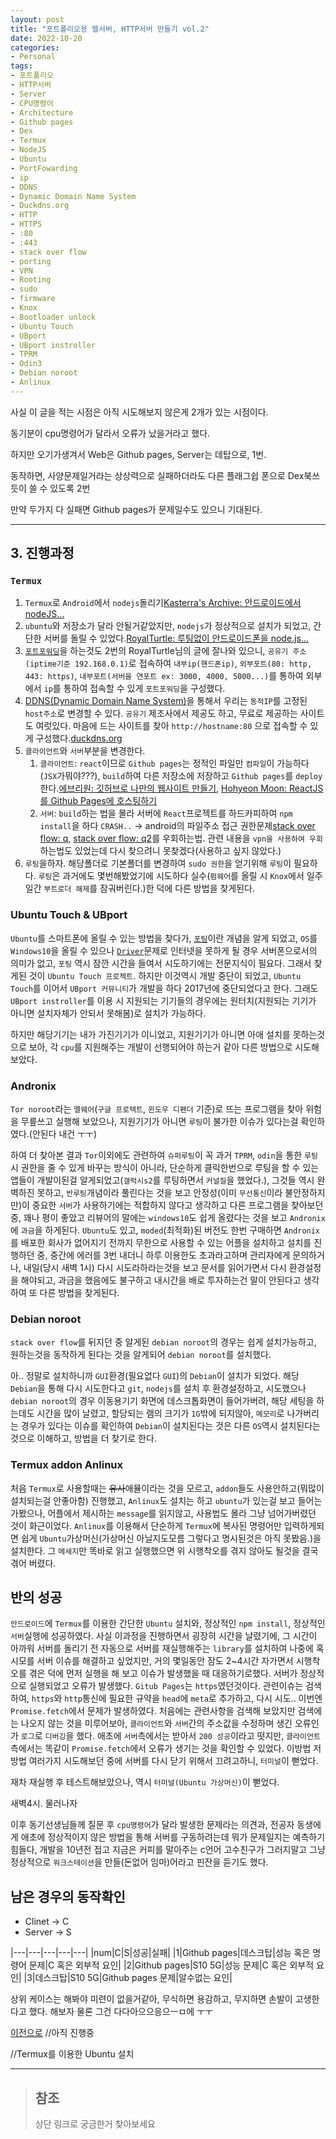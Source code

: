 ```yaml
---
layout: post
title: "포트폴리오용 웹서버, HTTP서버 만들기 vol.2"
date: 2022-10-20
categories:
- Personal
tags:
- 포트폴리오
- HTTP서버
- Server
- CPU명령어
- Architecture
- Github pages
- Dex
- Termux
- NodeJS
- Ubuntu
- PortFowarding
- ip
- DDNS
- Dynamic Domain Name System
- Duckdns.org
- HTTP
- HTTPS
- :80
- :443
- stack over flow
- porting
- VPN
- Rooting
- sudo
- firmware
- Knox
- Bootloader unlock
- Ubuntu Touch
- UBport
- UBport instroller
- TPRM
- Odin3
- Debian noroot
- Anlinux
---
```


사실 이 글을 적는 시점은 아직 시도해보지 않은게 2개가 있는 시점이다.

동기분이 cpu명령어가 달라서 오류가 났을거라고 했다.

하지만 오기가생겨서 Web은 Github pages, Server는 데탑으로, 1번.

동작하면, 사양문제일거라는 상상력으로 실패하더라도 다른 플래그쉽 폰으로 Dex북쓰듯이 쓸 수 있도록 2번

만약 두가지 다 실패면 Github pages가 문제일수도 있으니 기대된다.

---

## 3. 진행과정

### `Termux`

1. `Termux`로 `Android`에서 `nodejs`돌리기[Kasterra's Archive: 안드로이드에서 nodeJS...](https://kasterra.github.io/setting-nodejs-in-android/)
2. `ubuntu`와 저장소가 달라 안될거같았지만, `nodejs`가 정상적으로 설치가 되었고, 간단한 서버를 돌릴 수 있었다.[RoyalTurtle: 루팅없이 안드로이드폰을 node.js...](https://royalturtles.tistory.com/5)
3. [`포트포워딩`](https://ko.wikipedia.org/wiki/%ED%8F%AC%ED%8A%B8_%ED%8F%AC%EC%9B%8C%EB%94%A9)을 하는것도 2번의 RoyalTurtle님의 글에 잘나와 있으니, `공유기 주소(iptime기준 192.168.0.1)`로 접속하여 `내부ip(핸드폰ip)`, `외부포트(80: http, 443: https)`, `내부포트(서버을 연포트 ex: 3000, 4000, 5000...)`를 통하여 외부에서 `ip`를 통하여 접속할 수 있게 `포트포워딩`을 구성했다.
4. [DDNS(Dynamic Domain Name System)](https://namu.wiki/w/DNS#s-2.3)을 통해서 우리는 `동적IP`를 고정된 `host주소`로 변경할 수 있다. `공유기` 제조사에서 제공도 하고, 무료로 제공하는 사이트도 여럿있다. 마음에 드는 사이트를 찾아 `http://hostname:80` 으로 접속할 수 있게 구성했다.[duckdns.org](https://www.duckdns.org/domains)
5. `클라이언트`와 `서버`부분을 변경한다.
   1. `클라이언트`: `react`이므로 `Github pages`는 정적인 파일만 `컴파일`이 가능하다(`JSX`가뭐야???), `build`하여 다른 저장소에 저장하고 `Github pages`를 `deploy`한다.[에브리원: 깃허브로 나만의 웹사이트 만들기](https://brunch.co.kr/@everiwon/42), [Hohyeon Moon: ReactJS를 Github Pages에 호스팅하기](https://www.hohyeonmoon.com/blog/react-js-github-pages-deploy/)
   2. `서버`: `build`하는 법을 몰라 서버에 `React`프로젝트를 하드카피하여 `npm install`을 하다 `CRASH..` -> android의 파일주소 접근 권한문제[stack over flow: q](https://stackoverflow.com/questions/61943494/how-can-i-install-npm-on-termux), [stack over flow: q2](https://stackoverflow.com/questions/73307285/termux-npm-err-error-eperm-operation-not-permitted-symlink)를 우회하는법. 관련 내용을 `vpn을 사용하여 우회`하는법도 있었는데 다시 찾으려니 못찾겠다(사용하고 싶지 않았다.)
6. `루팅`을하자. 해당폴더로 기본폴더를 변경하여 `sudo 권한`을 얻기위해 `루팅`이 필요하다. `루팅`은 과거에도 몇번해봤었기에 시도하다 실수(`펌웨어`를 올릴 시 `Knox`에서 일주일간 `부트로더 해제`를 잠궈버린다.)한 덕에 다른 방법을 찾게된다.

### Ubuntu Touch & UBport

`Ubuntu`를 스마트폰에 올릴 수 있는 방법을 찾다가, [`포팅`](https://namu.wiki/w/%ED%8F%AC%ED%8C%85)이란 개념을 알게 되었고, `OS`를 `Windows10`을 올릴 수 있으나 [`Driver`](https://namu.wiki/w/%EB%94%94%EB%B0%94%EC%9D%B4%EC%8A%A4%20%EB%93%9C%EB%9D%BC%EC%9D%B4%EB%B2%84)문제로 인터넷을 못하게 될 경우 서버폰으로서의 의미가 없고, `포팅` 역시 잠깐 시간을 들여서 시도하기에는 전문지식이 필요다. 그래서 찾게된 것이 `Ubuntu Touch 프로젝트`. 하지만 이것역시 개발 중단이 되었고, `Ubuntu Touch`를 이어서 `UBport 커뮤니티`가 개발을 하다 2017년에 중단되었다고 한다. 그래도 `UBport instroller`를 이용 시 지원되는 기기들의 경우에는 원터치(지원되는 기기가 아니면 설치자체가 안되서 못해봄)로 설치가 가능하다.

하지만 해당기기는 내가 가진기기가 이니었고, 지원기기가 아니면 아애 설치를 못하는것으로 보아, 각 `cpu`를 지원해주는 개발이 선행되어야 하는거 같아 다른 방법으로 시도해 보았다.

### Andronix

`Tor noroot`라는 `멜웨어`(`구글 프로텍트`, `윈도우 디펜더` 기준)로 뜨는 프로그램을 찾아 위험을 무릎쓰고 실행해 보았으나, 지원기기가 아니면 `루팅`이 불가한 이슈가 있다는걸 확인하였다.(안된다 내건 ㅜㅜ)

하여 더 찾아본 결과 `Tor`이외에도 관련하여 `슈퍼루팅`이 꼭 과거 `TPRM`, `odin`을 통한 `루팅` 시 권한을 줄 수 있게 바꾸는 방식이 아니라, 단순하게 클릭한번으로 루팅을 할 수 있는 앱들이 개발이된걸 알게되었고(`갤럭시s2`를 루팅하면서 `커널질`을 했었다.), 그것들 역시 완벽하진 못하고, `반루팅`개념이라 풀린다는 것을 보고 안정성(이미 `무선통신`이라 불안정하지만)이 중요한 `서버`가 사용하기에는 적합하지 않다고 생각하고 다른 프로그램을 찾아보던 중, 꽤나 평이 좋았고 리뷰어의 말에는 `windows10`도 쉽게 올렸다는 것을 보고 `Andronix`에 `과금`을 하게된다. `Ubuntu`도 있고, `moded`(최적화)된 버전도 한번 구매하면 `Andronix`를 배포한 회사가 없어지기 전까지 무한으로 사용할 수 있는 어플을 설치하고 설치를 진행하던 중, 중간에 에러를 3번 내더니 하루 이용한도 초과라고하며 관리자에게 문의하거나, 내일(당시 새벽 1시) 다시 시도라하라는것을 보고 문서를 읽어가면서 다시 환경설정을 해야되고, 과금을 했음에도 불구하고 내시간을 배로 투자하는건 말이 안된다고 생각하여 또 다른 방법을 찾게된다.

### Debian noroot

`stack over flow`를 뒤지던 중 알게된 `debian noroot`의 경우는 쉽게 설치가능하고, 원하는것을 동작하게 된다는 것을 알게되어 `debian noroot`를 설치했다.

아.. 정말로 설치하니까 `GUI`환경(필요없다 `GUI`)의 `Debian`이 설치가 되었다. 해당 `Debian`을 통해 다시 시도한다고 `git`, `nodejs`를 설치 후 환경설정하고, 시도했으나 `debian noroot`의 경우 이동용기기 화면에 데스크톱화면이 들어가버려, 해당 세팅을 하는데도 시간을 많이 날렸고, 할당되는 램의 크기가 `1G`밖에 되지않아, `메모리`로 나가버리는 경우가 있다는 이슈를 확인하여 `Debian`이 설치된다는 것은 다른 `OS`역시 설치된다는 것으로 이해하고, 방법을 더 찾기로 한다.

### Termux addon Anlinux

처음 `Termux`로 사용할때는 ~~유사~~애뮬이라는 것을 모르고, `addon`들도 사용안하고(뭐많이 설치되는걸 안좋아함) 진행했고, `Anlinux`도 설치는 하고 `ubuntu`가 있는걸 보고 들어는 가봤으나, 어플에서 제시하는 `message`를 읽지않고, 사용법도 몰라 그냥 넘어가버렸던 것이 화근이었다. `Anlinux`를 이용해서 단순하게 `Termux`에 복사된 명령어만 입력하게되면 쉽게 `Ubuntu`가상머신(가상머신 아닐지도모름 그렇다고 명시된것은 아직 못봤음.)을 설치한다. 그 `메세지`만 똑바로 읽고 실행했으면 위 시행착오를 겪지 않아도 될것을 결국 겪어 버렸다.

## 반의 성공

`안드로이드`에 `Termux`를 이용한 간단한 `Ubuntu` 설치와, 정상적인 `npm install`, 정상적인 `서버`실행에 성공하였다. 사실 이과정을 진행하면서 굉장히 시간을 날렸기에, 그 시간이 아까워 서버를 돌리기 전 자동으로 서버를 재실행해주는 `library`를 설치하여 나중에 혹시모를 서버 이슈를 해결하고 싶었지만, 거의 몇일동안 잠도 2~4시간 자가면서 시행착오를 겪은 덕에 먼저 실행을 해 보고 이슈가 발생했을 때 대응하기로했다. 서버가 정상적으로 실행되었고 오류가 발생했다. `Gitub Pages`는 `https`였던것이다. 관련이슈는 검색하여, `https`와 `http`통신에 필요한 규약을 `head`에 `meta`로 추가하고, 다시 시도.. 이번엔 `Promise.fetch`에서 문제가 발생하였다. 처음에는 관련사항을 검색해 보았지만 검색에는 나오지 않는 것을 미루어보아, `클라이언트`와 `서버`간의 주소값을 수정하며 생긴 오류인가 `로그`로 `디버깅`을 했다. 애초에 `서버`측에서는 받아서 `200 성공`이라고 떳지만, `클라이언트`측에서는 똑같이 `Promise.fetch`에서 오류가 생기는 것을 확인할 수 있었다. 이방법 저방법 여러가지 시도해보던 중에 서버를 다시 닫기 위해서 끄려고하니, `터미널`이 뻗었다.

재차 재실행 후 테스트해보았으나, 역시 `터미널(Ubuntu 가상머신)`이 뻗었다.

새벽4시. 물러나자

이후 동기선생님들께 질문 후 `cpu명령어`가 달라 발생한 문제라는 의견과, 전공자 동생에게 애초에 정상적이지 않은 방법을 통해 서버를 구동하려는데 뭐가 문제일지는 예측하기 힘들다, 개발을 10년전 접고 지금은 커피를 말아주는 c언어 고수친구가 그러지말고 그냥 정상적으로 `워크스테이션`을 만들(돈없어 임마)어라고 핀잔을 듣기도 했다.

## 남은 경우의 동작확인

- Clinet -> C
- Server -> S

|---|---|---|---|---|
|num|C|S|성공|실패|
|1|Github pages|데스크탑|성능 혹은 명령어 문제|C 혹은 외부적 요인|
|2|Github pages|S10 5G|성능 문제|C 혹은 외부적 요인|
|3|데스크탑|S10 5G|Github pages 문제|알수없는 요인|

상위 케이스는 해봐야 미련이 없을거같아, 무식하면 용감하고, 무지하면 손발이 고생한다고 했다. 해보자 물론 그건 다다아으으응으ㅡㅁ에 ㅜㅜ

[이전으로](https://kimtank.github.io/personal/2022/10/18/afree-hosting-1.html)
//아직 진행중

//Termux를 이용한 Ubuntu 설치

---

> ## 참조
>
> 상단 링크로 궁금한거 찾아보세요